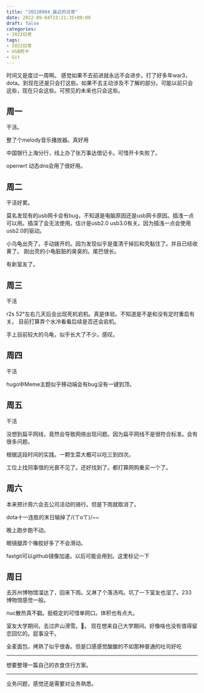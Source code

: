 ```yaml
---
title: "20220904_最近的日常"
date: 2022-09-04T23:21:35+08:00
draft: false
categories:
- 2022日常
tags:
- 2022日常
- USB网卡
- Git
---
```


时间又是度过一周啊。
感觉如果不去前进就永远不会进步。打了好多年war3，dota。到现在还是只会打这些。如果不去主动涉及不了解的部分。可能以前只会这些，现在只会这些。可预见的未来也只会这些。

## 周一

干活。

整了个melody音乐播放器。真好用

中国银行上海分行，线上办了张万事达借记卡。可惜开卡失败了。

openwrt 动态dns会用了很好用。

## 周二

干活好累。

莫名发现有的usb网卡会有bug，不知道是电脑原因还是usb网卡原因。插浅一点可以用。插深了会无法使用。估计是usb2.0 usb3.0有关。因为插浅一点会使用usb2.0的驱动。

小乌龟出壳了。手动拨开的。因为发现似乎是蛋清干掉后和壳黏住了。并且已经收黄了。
刚出壳的小龟脏脏的臭臭的。尾巴很长。

有新室友了。

## 周三

干活

r2s 52°左右几天后会出现死机宕机。真是体验。不知道是不是和没有定时重启有关。
目前打算弄个水冷看看后续是否还会宕机。

手上目前较大的乌龟，似乎长大了不少。感叹。

## 周四

干活

hugo中Meme主题似乎移动端会有bug没有一键到顶。

## 周五

干活

没想到扁平网线，竟然会导致网络出现问题。因为扁平网线不是很符合标准。会有很多问题。

根据这段时间的实践。一颗生菜大概可以吃三到四次。

工位上找同事借的光衰不见了。还好找到了。都打算网购重买一个了。

## 周六

本来预计周六会去公司活动的骑行。但是下雨就取消了。

dota十一连胜的末日输掉了/(ㄒoㄒ)/~~

晚上跑步跑不动。

眼镜腿弄个橡胶好多了不会滑动。

fastgit可以github镜像加速。以后可能会用到。这里标记一下

## 周日

去苏州博物馆溜达了，回来下雨。又淋了个落汤鸡。坑了一下室友也湿了。233
博物馆感觉一般。

nuc散热真不戳。挺稳定的可惜单网口。体积也有点大。

室友大学期间，去过庐山滑雪。🐂。 现在想来自己大学期间。好像啥也没有值得留恋回忆的。屁事没干。

全麦面包，烤熟了似乎很香。但是口感感觉酸酸的不如那种普通的吐司好吃



---

想要整理一篇自己的衣食住行方案。

---

业务问题，感觉还是需要对业务熟悉。